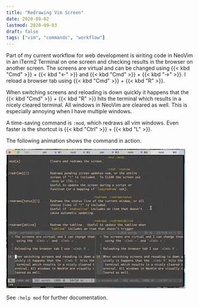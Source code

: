 ```yaml
---
title: "Redrawing Vim Screen"
date: 2020-09-02
lastmod: 2020-09-03
draft: false
tags: ["vim", "commands", "workflow"]
---
```


Part of my current workflow for web development is writing code in NeoVim in an iTerm2 Terminal on one screen and checking results in the browser on another screen.
The screens are virtual and can be changed using {{< kbd "Cmd" >}} + {{< kbd "←" >}} and {{< kbd "Cmd" >}} + {{< kbd "→" >}}.
I reload a browser tab using {{< kbd "Cmd" >}} + {{< kbd "R" >}}.

When switching screens and reloading is down quickly it happens that the {{< kbd "Cmd" >}} + {{< kbd "R" >}} hits the terminal which results in a nicely cleared terminal.
All windows in NeoVim are cleared as well. This is especially annoying when I have multiple windows.

A time-saving command is `:mod`, which redraws all vim windows. Even faster is the shortcut is {{< kbd "Ctrl" >}} + {{< kbd "L" >}}.

The following animation shows the command in action.

![Show command in action](./assets/clearing-the-terminal.gif)

See `:help mod` for further documentation.

